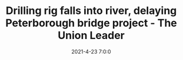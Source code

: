 ---
"title": "Drilling rig falls into river, delaying Peterborough bridge project - The Union Leader"
"date": "2021-4-23 7:0:0"
"feed_name": "GOOGLENEWS"
"feed_website": "https://news.google.com/search?q=drilling%2Bincident&hl=en-US&gl=US&ceid=US:en"
"feed_rss": "https://news.google.com/rss/search?q=drilling%2Bincident&hl=en-US&gl=US&ceid=US:en"
"link": "https://www.unionleader.com/news/safety/drilling-rig-falls-into-river-delaying-peterborough-bridge-project/article_9fd7fa3e-2dc0-5180-8efb-741261095d3d.html"
"file": "_posts/2021-1-1-2db4691c29432964682088e608bd662881d885df.md"
"accident": "0"
"drilling": "0"
---